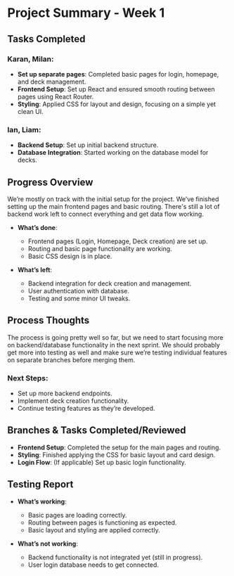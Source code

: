 # Project Summary - Week 1

## Tasks Completed

### Karan, Milan:
- **Set up separate pages**: Completed basic pages for login, homepage, and deck management.
- **Frontend Setup**: Set up React and ensured smooth routing between pages using React Router.
- **Styling**: Applied CSS for layout and design, focusing on a simple yet clean UI.

### Ian, Liam:
- **Backend Setup**: Set up initial backend structure.
- **Database Integration**: Started working on the database model for decks.

## Progress Overview
We’re mostly on track with the initial setup for the project. We’ve finished setting up the main frontend pages and basic routing. There's still a lot of backend work left to connect everything and get data flow working.

- **What’s done**: 
  - Frontend pages (Login, Homepage, Deck creation) are set up.
  - Routing and basic page functionality are working.
  - Basic CSS design is in place.

- **What’s left**:
  - Backend integration for deck creation and management.
  - User authentication with database.
  - Testing and some minor UI tweaks.

## Process Thoughts
The process is going pretty well so far, but we need to start focusing more on backend/database functionality in the next sprint. We should probably get more into testing as well and make sure we’re testing individual features on separate branches before merging them.

### Next Steps:
- Set up more backend endpoints.
- Implement deck creation functionality.
- Continue testing features as they’re developed.

## Branches & Tasks Completed/Reviewed

- **Frontend Setup**: Completed the setup for the main pages and routing.
- **Styling**: Finished applying the CSS for basic layout and card design.
- **Login Flow**: (If applicable) Set up basic login functionality.

## Testing Report
- **What’s working**:
  - Basic pages are loading correctly.
  - Routing between pages is functioning as expected.
  - Basic layout and styling are applied correctly.

- **What’s not working**:
  - Backend functionality is not integrated yet (still in progress).
  - User login database needs to get connected.
